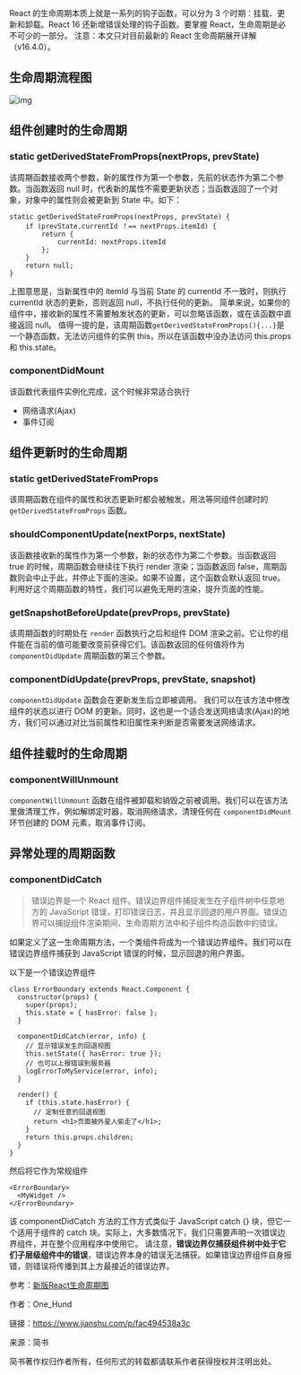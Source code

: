 React 的生命周期本质上就是一系列的钩子函数，可以分为 3 个时期：挂载、更新和卸载。React 16 还新增错误处理的钩子函数。要掌握 React，生命周期是必不可少的一部分。
 注意：本文只对目前最新的 React 生命周期展开详解（v16.4.0）。

## 生命周期流程图



![img](https:////upload-images.jianshu.io/upload_images/6991256-22f851900be0c1f3.jpg?imageMogr2/auto-orient/strip%7CimageView2/2/w/1000/format/webp)



## 组件创建时的生命周期

### static getDerivedStateFromProps(nextProps, prevState)

该周期函数接收两个参数，新的属性作为第一个参数，先前的状态作为第二个参数。当函数返回 null 时，代表新的属性不需要更新状态；当函数返回了一个对象，对象中的属性则会被更新到 State 中。如下：

```
static getDerivedStateFromProps(nextProps, prevState) {
    if (prevState.currentId ！== nextProps.itemId) {
        return {
            currentId: nextProps.itemId
        };
    }
    return null;
}
```

上图意思是，当新属性中的 itemId 与当前 State 的 currentId 不一致时，则执行 currentId 状态的更新，否则返回 null，不执行任何的更新。
 简单来说，如果你的组件中，接收新的属性不需要触发状态的更新，可以忽略该函数，或在该函数中直接返回 null。
 值得一提的是，该周期函数`getDerivedStateFromProps(){...}`是一个静态函数，无法访问组件的实例 this，所以在该函数中没办法访问 this.props 和 this.state。

### componentDidMount

该函数代表组件实例化完成，这个时候非常适合执行

- 网络请求(Ajax)
- 事件订阅

## 组件更新时的生命周期

### static getDerivedStateFromProps

该周期函数在组件的属性和状态更新时都会被触发，用法等同组件创建时的 `getDerivedStateFromProps` 函数。

### shouldComponentUpdate(nextPorps, nextState)

该函数接收新的属性作为第一个参数，新的状态作为第二个参数。当函数返回 true 的时候，周期函数会继续往下执行 render 渲染；当函数返回 false，周期函数则会中止于此，并停止下面的渲染。如果不设置，这个函数会默认返回 true。
 利用好这个周期函数的特性，我们可以避免无用的渲染，提升页面的性能。

### getSnapshotBeforeUpdate(prevProps, prevState)

该周期函数的时期处在 `render` 函数执行之后和组件 DOM 渲染之前。它让你的组件能在当前的值可能要改变前获得它们。该函数返回的任何值将作为 `componentDidUpdate` 周期函数的第三个参数。

### componentDidUpdate(prevProps, prevState, snapshot)

`componentDidUpdate` 函数会在更新发生后立即被调用。
 我们可以在该方法中修改组件的状态以进行 DOM 的更新。同时，这也是一个适合发送网络请求(Ajax)的地方，我们可以通过对比当前属性和旧属性来判断是否需要发送网络请求。

## 组件挂载时的生命周期

### componentWillUnmount

`componentWillUnmount` 函数在组件被卸载和销毁之前被调用。我们可以在该方法里做清理工作，例如解绑定时器，取消网络请求，清理任何在 `componentDidMount` 环节创建的 DOM 元素，取消事件订阅。

## 异常处理的周期函数

### componentDidCatch

> 错误边界是一个 React 组件。错误边界组件捕捉发生在子组件树中任意地方的 JavaScript 错误，打印错误日志，并且显示回退的用户界面。错误边界可以捕捉组件渲染期间、生命周期方法中和子组件构造函数中的错误。

如果定义了这一生命周期方法，一个类组件将成为一个错误边界组件。我们可以在错误边界组件捕获到 JavaScript 错误的时候，显示回退的用户界面。

以下是一个错误边界组件

```
class ErrorBoundary extends React.Component {
  constructor(props) {
    super(props);
    this.state = { hasError: false };
  }

  componentDidCatch(error, info) {
    // 显示错误发生的回退视图
    this.setState({ hasError: true });
    // 也可以上报错误到服务器
    logErrorToMyService(error, info);
  }

  render() {
    if (this.state.hasError) {
      // 定制任意的回退视图
      return <h1>页面被外星人偷走了</h1>;
    }
    return this.props.children;
  }
}
```

然后将它作为常规组件

```
<ErrorBoundary>
  <MyWidget />
</ErrorBoundary>
```

该 componentDidCatch 方法的工作方式类似于 JavaScript catch {} 块，但它一个适用于组件的 catch 块。实际上，大多数情况下，我们只需要声明一次错误边界组件，并在整个应用程序中使用它。
 请注意，**错误边界仅捕获组件树中处于它们子层级组件中的错误**，错误边界本身的错误无法捕获。如果错误边界组件自身报错，则错误将传播到其上方最接近的错误边界。

参考：[新版React生命周期图](http://projects.wojtekmaj.pl/react-lifecycle-methods-diagram/)

作者：One_Hund

链接：https://www.jianshu.com/p/fac494538a3c

来源：简书

简书著作权归作者所有，任何形式的转载都请联系作者获得授权并注明出处。